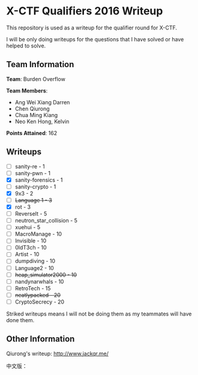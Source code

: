 # X-CTF Qualifiers 2016 Writeup
This repository is used as a writeup for the qualifier round for X-CTF. 

I will be only doing writeups for the questions that I have solved or have helped to solve.

## Team Information

**Team**: Burden Overflow

**Team Members**: 
* Ang Wei Xiang Darren
* Chen Qiurong
* Chua Ming Kiang
* Neo Ken Hong, Kelvin

**Points Attained**: 162

## Writeups
- [ ] sanity-re - 1
- [ ] sanity-pwn - 1
- [x] sanity-forensics - 1
- [ ] sanity-crypto - 1
- [x] 9x3 - 2
- [ ] ~~Language 1 - 3~~
- [x] rot - 3
- [ ] ReverseIt - 5
- [ ] neutron_star_collision - 5
- [ ] xuehui - 5
- [ ] MacroManage - 10
- [ ] Invisible - 10
- [ ] 0ldT3ch - 10
- [ ] Artist - 10
- [ ] dumpdiving - 10
- [ ] Language2 - 10
- [ ] ~~heap_simulator2000 - 10~~
- [ ] nandynarwhals - 10
- [ ] RetroTech - 15
- [ ] ~~neatlypacked - 20~~
- [ ] CryptoSecrecy - 20

Striked writeups means I will not be doing them as my teammates will have done them.

## Other Information

Qiurong's writeup: http://www.jackqr.me/

中文版：
